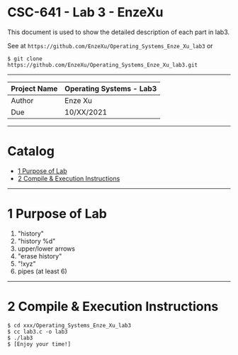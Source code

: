 CSC-641 - Lab 3 - EnzeXu
===========================
This document is used to show the detailed description of each part in lab3.

See at `https://github.com/EnzeXu/Operating_Systems_Enze_Xu_lab3` or
```shell
$ git clone https://github.com/EnzeXu/Operating_Systems_Enze_Xu_lab3.git
```

****
 
| Project Name | Operating Systems - Lab3 |
| ---- | ---- |
| Author | Enze Xu |
| Due | 10/XX/2021 |

****
# Catalog

* [1 Purpose of Lab](#1-purpose-of-lab)
* [2 Compile & Execution Instructions](#2-compile--execution-instructions)

****

# 1 Purpose of Lab

1. "history"
2. "history %d"
3. upper/lower arrows
4. "erase history"
5. "!xyz"
6. pipes (at least 6)

****

# 2 Compile & Execution Instructions
```shell
$ cd xxx/Operating_Systems_Enze_Xu_lab3
$ cc lab3.c -o lab3
$ ./lab3
$ [Enjoy your time!]
```



